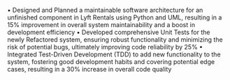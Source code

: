 • Designed and Planned a maintainable software architecture for an unfinished component in Lyft Rentals using Python
and UML, resulting in a 15% improvement in overall system maintainability and a boost in development efficiency
• Developed comprehensive Unit Tests for the newly Refactored system, ensuring robust functionality and minimizing
the risk of potential bugs, ultimately improving code reliability by 25%
• Integrated Test-Driven Development (TDD) to add new functionality to the system, fostering good development habits
and covering potential edge cases, resulting in a 30% increase in overall code quality
